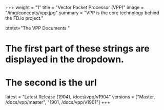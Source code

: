 +++
weight = "1"
title = "Vector Packet Processor (VPP)"
image = "/img/concepts/vpp.jpg"
summary = "VPP is the core technology behind the FD.io project."

btntxt="The VPP Documents "

# The first part of these strings are displayed in the dropdown.
# The second is the url
latest = "Latest Release (1904), /docs/vpp/v1904"
versions = ["Master, /docs/vpp/master",
	 "1901, /docs/vpp/v1901"]
+++

